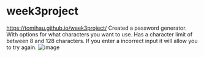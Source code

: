 # week3project
https://tomihau.github.io/week3project/
Created a password generator. With options for what characters you want to use.
Has a character limit of between 8 and 128 characters.
If you enter a incorrect input it will allow you to try again.
![image](https://user-images.githubusercontent.com/88224502/132484370-e67e929e-2570-40fe-858a-8e80667a8812.png)
